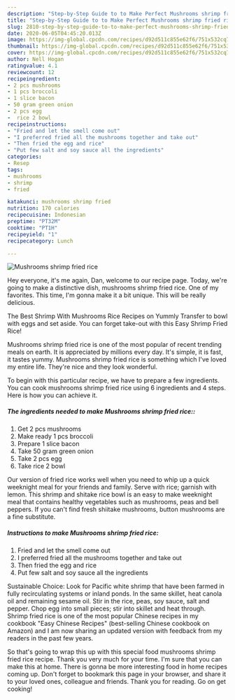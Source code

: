 ```yaml
---
description: "Step-by-Step Guide to to Make Perfect Mushrooms shrimp fried rice"
title: "Step-by-Step Guide to to Make Perfect Mushrooms shrimp fried rice"
slug: 2810-step-by-step-guide-to-to-make-perfect-mushrooms-shrimp-fried-rice
date: 2020-06-05T04:45:20.013Z
image: https://img-global.cpcdn.com/recipes/d92d511c855e62f6/751x532cq70/mushrooms-shrimp-fried-rice-recipe-main-photo.jpg
thumbnail: https://img-global.cpcdn.com/recipes/d92d511c855e62f6/751x532cq70/mushrooms-shrimp-fried-rice-recipe-main-photo.jpg
cover: https://img-global.cpcdn.com/recipes/d92d511c855e62f6/751x532cq70/mushrooms-shrimp-fried-rice-recipe-main-photo.jpg
author: Nell Hogan
ratingvalue: 4.1
reviewcount: 12
recipeingredient:
- 2 pcs mushrooms
- 1 pcs broccoli
- 1 slice bacon
- 50 gram green onion
- 2 pcs egg
-  rice 2 bowl
recipeinstructions:
- "Fried and let the smell come out"
- "I preferred fried all the mushrooms together and take out"
- "Then fried the egg and rice"
- "Put few salt and soy sauce all the ingredients"
categories:
- Resep
tags:
- mushrooms
- shrimp
- fried

katakunci: mushrooms shrimp fried
nutrition: 170 calories
recipecuisine: Indonesian
preptime: "PT32M"
cooktime: "PT1H"
recipeyield: "1"
recipecategory: Lunch

---
```



![Mushrooms shrimp fried rice](https://img-global.cpcdn.com/recipes/d92d511c855e62f6/751x532cq70/mushrooms-shrimp-fried-rice-recipe-main-photo.jpg)

Hey everyone, it's me again, Dan, welcome to our recipe page. Today, we're going to make a distinctive dish, mushrooms shrimp fried rice. One of my favorites. This time, I'm gonna make it a bit unique. This will be really delicious.

The Best Shrimp With Mushrooms Rice Recipes on Yummly Transfer to bowl with eggs and set aside. You can forget take-out with this Easy Shrimp Fried Rice!

Mushrooms shrimp fried rice is one of the most popular of recent trending meals on earth. It is appreciated by millions every day. It's simple, it is fast, it tastes yummy. Mushrooms shrimp fried rice is something which I've loved my entire life. They're nice and they look wonderful.


To begin with this particular recipe, we have to prepare a few ingredients. You can cook mushrooms shrimp fried rice using 6 ingredients and 4 steps. Here is how you can achieve it.

##### The ingredients needed to make Mushrooms shrimp fried rice::

1. Get 2 pcs mushrooms
1. Make ready 1 pcs broccoli
1. Prepare 1 slice bacon
1. Take 50 gram green onion
1. Take 2 pcs egg
1. Take  rice 2 bowl


Our version of fried rice works well when you need to whip up a quick weeknight meal for your friends and family. Serve with rice; garnish with lemon. This shrimp and shitake rice bowl is an easy to make weeknight meal that contains healthy vegetables such as mushrooms, peas and bell peppers. If you can&#39;t find fresh shiitake mushrooms, button mushrooms are a fine substitute. 

##### Instructions to make Mushrooms shrimp fried rice:

1. Fried and let the smell come out
1. I preferred fried all the mushrooms together and take out
1. Then fried the egg and rice
1. Put few salt and soy sauce all the ingredients


Sustainable Choice: Look for Pacific white shrimp that have been farmed in fully recirculating systems or inland ponds. In the same skillet, heat canola oil and remaining sesame oil. Stir in the rice, peas, soy sauce, salt and pepper. Chop egg into small pieces; stir into skillet and heat through. Shrimp fried rice is one of the most popular Chinese recipes in my cookbook &#34;Easy Chinese Recipes&#34; (best-selling Chinese cookbook on Amazon) and I am now sharing an updated version with feedback from my readers in the past few years. 

So that's going to wrap this up with this special food mushrooms shrimp fried rice recipe. Thank you very much for your time. I'm sure that you can make this at home. There is gonna be more interesting food in home recipes coming up. Don't forget to bookmark this page in your browser, and share it to your loved ones, colleague and friends. Thank you for reading. Go on get cooking!
